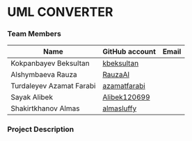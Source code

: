 # UML CONVERTER

### Team Members
| Name | GitHub account | Email |
| --- | --- | --- |
| Kokpanbayev Beksultan | [kbeksultan](https://github.com/kbeksultan/) |
| Alshymbaeva Rauza | [RauzaAl](https://github.com/RauzaAl) |
| Turdaleyev Azamat Farabi | [azamatfarabi](https://github.com/azamatfarabi) |
| Sayak Alibek | [Alibek120699](https://github.com/Alibek120699) |  
| Shakirtkhanov Almas | [almasluffy](https://github.com/almasluffy) | 

### Project Description
